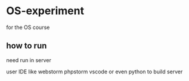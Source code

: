 # OS-experiment
for the OS course

## how to run

need run in server

user IDE like webstorm phpstorm vscode or even python to build server

